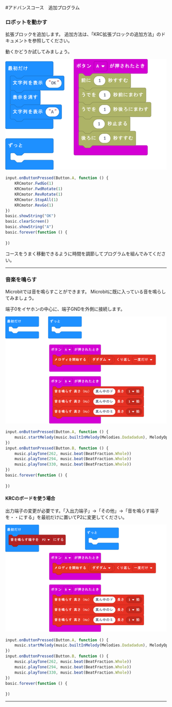 #アドバンスコース　追加プログラム
### ロボットを動かす

拡張ブロックを追加します。
追加方法は、「KRC拡張ブロックの追加方法」のドキュメントを参照してください。

動くかどうか試してみましょう。

![microbit-Robot_lesson1](./fig/microbit-Robot_lesson1.png)

```javascript
input.onButtonPressed(Button.A, function () {
    KRCmotor.FwdGo(1)
    KRCmotor.FwdRotate(1)
    KRCmotor.RevRotate(1)
    KRCmotor.StopAll(1)
    KRCmotor.RevGo(1)
})
basic.showString("OK")
basic.clearScreen()
basic.showString("A")
basic.forever(function () {
	
})
```



コースをうまく移動できるように時間を調節してプログラムを組んでみてください。

---

### 音楽を鳴らす

Microbitでは音を鳴らすことができます。
Microbitに既に入っている音を鳴らしてみましょう。

端子0をイヤホンの中心に、端子GNDを外側に接続します。

![microbit-music](./fig/microbit-music.png)



```javascript
input.onButtonPressed(Button.A, function () {
    music.startMelody(music.builtInMelody(Melodies.Dadadadum), MelodyOptions.Once)
})
input.onButtonPressed(Button.B, function () {
    music.playTone(262, music.beat(BeatFraction.Whole))
    music.playTone(294, music.beat(BeatFraction.Whole))
    music.playTone(330, music.beat(BeatFraction.Whole))
})
basic.forever(function () {
	
})
```



#### KRCのボードを使う場合

出力端子の変更が必要です。「入出力端子」->「その他」->「音を鳴らす端子を・・にする」を最初だけに置いてP2に変更してください。

![microbit-music_krc](./fig/microbit-music_krc.png)



```javascript
input.onButtonPressed(Button.A, function () {
    music.startMelody(music.builtInMelody(Melodies.Dadadadum), MelodyOptions.Once)
})
input.onButtonPressed(Button.B, function () {
    music.playTone(262, music.beat(BeatFraction.Whole))
    music.playTone(294, music.beat(BeatFraction.Whole))
    music.playTone(330, music.beat(BeatFraction.Whole))
})
basic.forever(function () {
	
})
```

---
